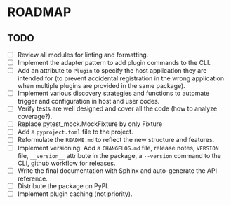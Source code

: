# ROADMAP

## TODO

- [ ] Review all modules for linting and formatting.
- [ ] Implement the adapter pattern to add plugin commands to the CLI.
- [ ] Add an attribute to `Plugin` to specify the host application they are intended for (to prevent
  accidental registration in the wrong application when multiple plugins are provided in the same
  package).
- [ ] Implement various discovery strategies and functions to automate trigger and configuration in
  host and user codes.
- [ ] Verify tests are well designed and cover all the code (how to analyze coverage?).
- [ ] Replace pytest_mock.MockFixture by only Fixture
- [ ] Add a `pyproject.toml` file to the project.
- [ ] Reformulate the `README.md` to reflect the new structure and features.
- [ ] Implement versioning: Add a `CHANGELOG.md` file, release notes, `VERSION` file, `__version__`
  attribute in the package, a `--version` command to the CLI, github workflow for releases.
- [ ] Write the final documentation with Sphinx and auto-generate the API reference.
- [ ] Distribute the package on PyPI.
- [ ] Implement plugin caching (not priority).

